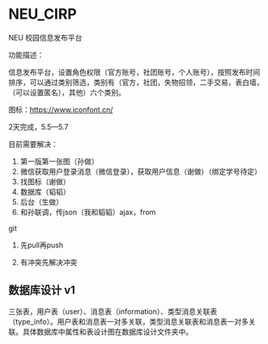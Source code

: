 # NEU_CIRP
NEU 校园信息发布平台

功能描述：

​	信息发布平台，设置角色权限（官方账号，社团账号，个人账号），按照发布时间排序，可以通过类别筛选，类别有（官方，社团，失物招领，二手交易，表白墙，（可以设置匿名），其他）六个类别。

图标：https://www.iconfont.cn/

2天完成，5.5—5.7

目前需要解决：

1. 第一版第一张图（孙做）
2. 微信获取用户登录消息（微信登录），获取用户信息（谢做）（绑定学号待定）
3. 找图标（谢做）
4. 数据库（韬韬）
5. 后台（生做）
6. 和孙联调，传json（我和韬韬）ajax，from

git

1. 先pull再push

2. 有冲突先解决冲突

   
## 数据库设计 v1
三张表，用户表（user）、消息表（information）、类型消息关联表（type_info）。用户表和消息表一对多关联，类型消息关联表和消息表一对多关联。具体数据库中属性和表设计图在数据库设计文件夹中。
